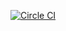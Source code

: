 [![Circle CI](https://circleci.com/gh/Liron22/clientCode.svg?style=svg)](https://circleci.com/gh/Liron22/clientCode)
